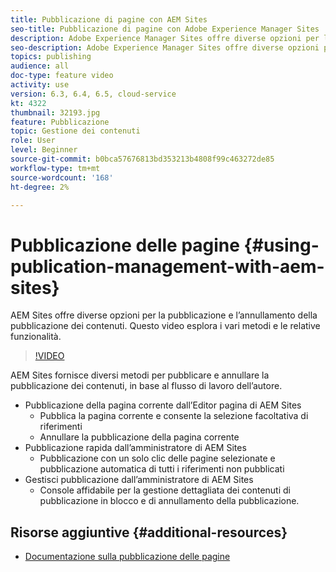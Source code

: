 ```yaml
---
title: Pubblicazione di pagine con AEM Sites
seo-title: Pubblicazione di pagine con Adobe Experience Manager Sites
description: Adobe Experience Manager Sites offre diverse opzioni per la pubblicazione e l’annullamento della pubblicazione dei contenuti. Questo video esplora i vari metodi e le relative funzionalità.
seo-description: Adobe Experience Manager Sites offre diverse opzioni per la pubblicazione e l’annullamento della pubblicazione dei contenuti. Questo video esplora i vari metodi e le relative funzionalità.
topics: publishing
audience: all
doc-type: feature video
activity: use
version: 6.3, 6.4, 6.5, cloud-service
kt: 4322
thumbnail: 32193.jpg
feature: Pubblicazione
topic: Gestione dei contenuti
role: User
level: Beginner
source-git-commit: b0bca57676813bd353213b4808f99c463272de85
workflow-type: tm+mt
source-wordcount: '168'
ht-degree: 2%

---
```



# Pubblicazione delle pagine {#using-publication-management-with-aem-sites}

AEM Sites offre diverse opzioni per la pubblicazione e l’annullamento della pubblicazione dei contenuti. Questo video esplora i vari metodi e le relative funzionalità.

>[!VIDEO](https://video.tv.adobe.com/v/32193?quality=12&learn=on)

AEM Sites fornisce diversi metodi per pubblicare e annullare la pubblicazione dei contenuti, in base al flusso di lavoro dell’autore.

* Pubblicazione della pagina corrente dall’Editor pagina di AEM Sites
   * Pubblica la pagina corrente e consente la selezione facoltativa di riferimenti
   * Annullare la pubblicazione della pagina corrente
* Pubblicazione rapida dall’amministratore di AEM Sites
   * Pubblicazione con un solo clic delle pagine selezionate e pubblicazione automatica di tutti i riferimenti non pubblicati
* Gestisci pubblicazione dall’amministratore di AEM Sites
   * Console affidabile per la gestione dettagliata dei contenuti di pubblicazione in blocco e di annullamento della pubblicazione.

## Risorse aggiuntive {#additional-resources}

* [Documentazione sulla pubblicazione delle pagine](https://docs.adobe.com/content/help/en/experience-manager-65/authoring/authoring/publishing-pages.html)
